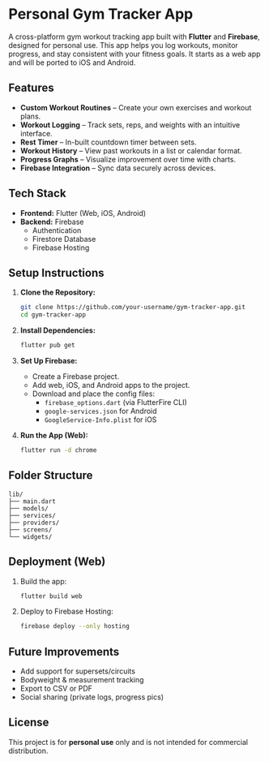 # Personal Gym Tracker App

A cross-platform gym workout tracking app built with **Flutter** and **Firebase**, designed for personal use. This app helps you log workouts, monitor progress, and stay consistent with your fitness goals. It starts as a web app and will be ported to iOS and Android.

## Features

- **Custom Workout Routines** – Create your own exercises and workout plans.
- **Workout Logging** – Track sets, reps, and weights with an intuitive interface.
- **Rest Timer** – In-built countdown timer between sets.
- **Workout History** – View past workouts in a list or calendar format.
- **Progress Graphs** – Visualize improvement over time with charts.
- **Firebase Integration** – Sync data securely across devices.

## Tech Stack

- **Frontend:** Flutter (Web, iOS, Android)
- **Backend:** Firebase
  - Authentication
  - Firestore Database
  - Firebase Hosting

## Setup Instructions

1. **Clone the Repository:**
   ```bash
   git clone https://github.com/your-username/gym-tracker-app.git
   cd gym-tracker-app
   ```

2. **Install Dependencies:**
   ```bash
   flutter pub get
   ```

3. **Set Up Firebase:**
   - Create a Firebase project.
   - Add web, iOS, and Android apps to the project.
   - Download and place the config files:
     - `firebase_options.dart` (via FlutterFire CLI)
     - `google-services.json` for Android
     - `GoogleService-Info.plist` for iOS

4. **Run the App (Web):**
   ```bash
   flutter run -d chrome
   ```

## Folder Structure

```
lib/
├── main.dart
├── models/
├── services/
├── providers/
├── screens/
└── widgets/
```

## Deployment (Web)

1. Build the app:
   ```bash
   flutter build web
   ```

2. Deploy to Firebase Hosting:
   ```bash
   firebase deploy --only hosting
   ```

## Future Improvements

- Add support for supersets/circuits
- Bodyweight & measurement tracking
- Export to CSV or PDF
- Social sharing (private logs, progress pics)

## License

This project is for **personal use** only and is not intended for commercial distribution.
